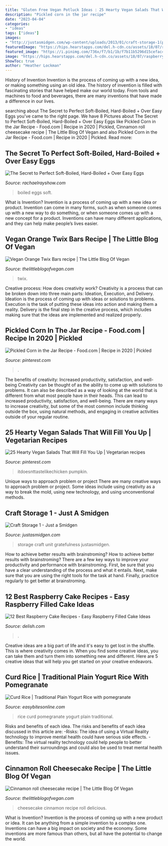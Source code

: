 ```yaml
---
title: "Gluten Free Vegan Potluck Ideas : 25 Hearty Vegan Salads That Will Fill You Up"
description: "Pickled corn in the jar recipe"
date: "2023-04-04"
categories:
- "ideas"
tags: ["ideas"]
images:
- "http://justasmidgen.com/wp-content/uploads/2013/01/craft-storage-1(pp_w1200_h1800).jpg"
featuredImage: "https://hips.hearstapps.com/del.h-cdn.co/assets/18/07/raspberry-roll-cake-1-22.jpg?crop=1.0xw:1xh;center,top&amp;resize=768:*"
featured_image: "https://i.pinimg.com/736x/f7/b1/1b/f7b11b5296d15cefac4cf9aa767c61df.jpg"
image: "https://hips.hearstapps.com/del.h-cdn.co/assets/18/07/raspberry-roll-cake-1-22.jpg?crop=1.0xw:1xh;center,top&amp;resize=768:*"
ShowToc: true
author: "Heather Lockman"
---
```



History of Invention
Invention is the process of coming up with a new idea, or making something using an old idea. The history of invention is filled with fascinating stories that have helped make our world today. From tools and machines to food and beverages, there are many inventions that have made a difference in our lives.

	

		
searching about The Secret to Perfect Soft-Boiled, Hard-Boiled + Over Easy Eggs you've came to the right page. We have 8 Pictures about The Secret to Perfect Soft-Boiled, Hard-Boiled + Over Easy Eggs like Pickled Corn in the Jar Recipe - Food.com | Recipe in 2020 | Pickled, Cinnamon roll cheesecake recipe | The Little Blog Of Vegan and also Pickled Corn in the Jar Recipe - Food.com | Recipe in 2020 | Pickled. Read more:
		
    
## The Secret To Perfect Soft-Boiled, Hard-Boiled + Over Easy Eggs

<img loading=lazy src="https://www.rachaelrayshow.com/sites/default/files/styles/1280x720/public/images/2016-12/8a25a2a9c738ebd76043481a457b62a0.jpg?itok=bXpbfNmE" onerror="this.onerror=null;this.src='https://tse3.mm.bing.net/th?id=OIP.TjeQZFVeTpqDGrg252xtbwHaEK&amp;pid=15.1';" alt="The Secret to Perfect Soft-Boiled, Hard-Boiled + Over Easy Eggs">

_Source: rachaelrayshow.com_

>boiled eggs soft. 

	

What is Invention?
Invention is a process of coming up with a new idea or product. Invention can come in many forms, such as when someone comes up with a new way to do something, or when someone comes up with a new concept for a product. Inventions can have many different applications, and they can help make people’s lives easier.

    
## Vegan Orange Twix Bars Recipe | The Little Blog Of Vegan

<img loading=lazy src="https://1.bp.blogspot.com/-SyjGJ2jUS_Q/Xlp6VbQgZZI/AAAAAAAAc2I/Gs_k3p_sWCUGwLnq-pKdel9VkAv5_Cy6QCLcBGAsYHQ/s1600/vegan_twix_bars.jpg" onerror="this.onerror=null;this.src='https://tse1.mm.bing.net/th?id=OIP.eoFxYsTPD5_yhMxb0BGKPAHaJ6&amp;pid=15.1';" alt="Vegan Orange Twix Bars recipe | The Little Blog Of Vegan">

_Source: thelittleblogofvegan.com_

>twix. 

	

Creative process: How does creativity work?
Creativity is a process that can be broken down into three main parts: Ideation, Execution, and Delivery. Ideation is the process of coming up with ideas or solutions to problems. Execution is the task of putting these ideas into action and making them a reality. Delivery is the final step in the creative process, which includes making sure that the ideas are implemented and realized properly.

    
## Pickled Corn In The Jar Recipe - Food.com | Recipe In 2020 | Pickled

<img loading=lazy src="https://i.pinimg.com/736x/f7/b1/1b/f7b11b5296d15cefac4cf9aa767c61df.jpg" onerror="this.onerror=null;this.src='https://tse3.mm.bing.net/th?id=OIP.te5pJxaFGF_ISr7P_F_1KAHaNK&amp;pid=15.1';" alt="Pickled Corn in the Jar Recipe - Food.com | Recipe in 2020 | Pickled">

_Source: pinterest.com_

>. 

	

The benefits of creativity: Increased productivity, satisfaction, and well-being
Creativity can be thought of as the ability to come up with solutions to problems. It can also be described as a way of looking at the world that is different from what most people have in their heads. This can lead to increased productivity, satisfaction, and well-being. There are many ways to increase creativity, but some of the most common include thinking outside the box, using natural methods, and engaging in creative activities outside of your regular routine.

    
## 25 Hearty Vegan Salads That Will Fill You Up | Vegetarian Recipes

<img loading=lazy src="https://i.pinimg.com/736x/48/c4/1d/48c41d654eac707e3724133219333372--roast-pumpkin-salad-vegan-friendly.jpg" onerror="this.onerror=null;this.src='https://tse2.mm.bing.net/th?id=OIP.5YVpQMFv4YquKJSSzLbIJwHaLH&amp;pid=15.1';" alt="25 Hearty Vegan Salads That Will Fill You Up | Vegetarian recipes">

_Source: pinterest.com_

>itdoesnttastelikechicken pumpkin. 

	

Unique ways to approach problem or project
There are many creative ways to approach problem or project. Some ideas include using creativity as a way to break the mold, using new technology, and using unconventional methods.

    
## Craft Storage 1 - Just A Smidgen

<img loading=lazy src="http://justasmidgen.com/wp-content/uploads/2013/01/craft-storage-1(pp_w1200_h1800).jpg" onerror="this.onerror=null;this.src='https://tse4.mm.bing.net/th?id=OIP.Qongo0svs-NY-vrD0b_wcgHaLH&amp;pid=15.1';" alt="Craft Storage 1 - Just a Smidgen">

_Source: justasmidgen.com_

>storage craft unit gratefulness justasmidgen. 

	

How to achieve better results with brainstroming?
How to achieve better results with brainstroming? There are a few key ways to improve your productivity and performance with brainstroming. First, be sure that you have a clear understanding of the process and what it entails. Next, make sure that you are using the right tools for the task at hand. Finally, practice regularly to get better at brainstroming.

    
## 12 Best Raspberry Cake Recipes - Easy Raspberry Filled Cake Ideas

<img loading=lazy src="https://hips.hearstapps.com/del.h-cdn.co/assets/18/07/raspberry-roll-cake-1-22.jpg?crop=1.0xw:1xh;center,top&amp;resize=768:*" onerror="this.onerror=null;this.src='https://tse2.mm.bing.net/th?id=OIP.obbCP0wAuT-9eWsJJMrnPAHaLH&amp;pid=15.1';" alt="12 Best Raspberry Cake Recipes - Easy Raspberry Filled Cake Ideas">

_Source: delish.com_

>. 

	

Creative ideas are a big part of life and it's easy to get lost in the shuffle. This is where creativity comes in. When you find some creative ideas, you can take them and turn them into something new and different. Here are 5 creative ideas that will help you get started on your creative endeavors.

    
## Curd Rice | Traditional Plain Yogurt Rice With Pomegranate

<img loading=lazy src="https://i1.wp.com/easybitesonline.com/wp-content/uploads/2014/11/curd-rice-3.jpg?fit=2725%2C3688" onerror="this.onerror=null;this.src='https://tse2.mm.bing.net/th?id=OIP.sq1dAjLoFZL7ssWPGg-JAgHaKB&amp;pid=15.1';" alt="Curd Rice | Traditional Plain Yogurt Rice with pomegranate">

_Source: easybitesonline.com_

>rice curd pomegranate yogurt plain traditional. 

	

Risks and benefits of each idea.
The risks and benefits of each idea discussed in this article are: 
-Risks: The idea of using a Virtual Reality technology to improve mental health could have serious side effects.
-Benefits: The virtual reality technology could help people to better understand their surroundings and could also be used to treat mental health issues.

    
## Cinnamon Roll Cheesecake Recipe | The Little Blog Of Vegan

<img loading=lazy src="https://1.bp.blogspot.com/-Li0mxpegP2w/W5q4Nn997rI/AAAAAAAAZd8/jtjUTSL-EF06oD_euuUHgdA1NgeYxCisACLcBGAs/s1600/cinnamon_cheesecake.jpg" onerror="this.onerror=null;this.src='https://tse3.mm.bing.net/th?id=OIP.ovO-60wGbozA4J8vCgjPxgHaLH&amp;pid=15.1';" alt="Cinnamon roll cheesecake recipe | The Little Blog Of Vegan">

_Source: thelittleblogofvegan.com_

>cheesecake cinnamon recipe roll delicious. 

	

What is Invention?
Invention is the process of coming up with a new product or idea. It can be anything from a simple invention to a complex one. Inventions can have a big impact on society and the economy. Some inventions are more famous than others, but all have the potential to change the world.

